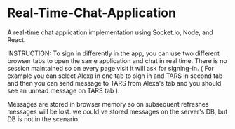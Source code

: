 # Real-Time-Chat-Application
A real-time chat application implementation using Socket.io, Node, and React.

INSTRUCTION:
To sign in differently in the app, you can use two different browser tabs to open the same application and chat in real time. There is no session maintained so on every page visit it will ask for signing-in. ( For example you can select Alexa in one tab to sign in and TARS in second tab and then you can send message to TARS from Alexa's tab and you should see an unread message on TARS tab ).

Messages are stored in browser memory so on subsequent refreshes messages will be lost. we could've stored messages on the server's DB, but DB is not in the scenario.
